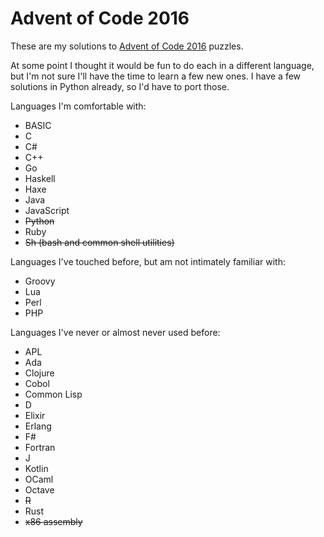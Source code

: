 # Advent of Code 2016

These are my solutions to [Advent of
Code 2016](http://adventofcode.com/2016) puzzles.

At some point I thought it would be fun to do each in a different
language, but I'm not sure I'll have the time to learn a few new
ones. I have a few solutions in Python already, so I'd have to
port those.

Languages I'm comfortable with:

* BASIC
* C
* C#
* C++
* Go
* Haskell
* Haxe
* Java
* JavaScript
* <s>Python</s>
* Ruby
* <s>Sh (bash and common shell utilities)</s>

Languages I've touched before, but am not intimately familiar with:

* Groovy
* Lua
* Perl
* PHP

Languages I've never or almost never used before:

* APL
* Ada
* Clojure
* Cobol
* Common Lisp
* D
* Elixir
* Erlang
* F#
* Fortran
* J
* Kotlin
* OCaml
* Octave
* <s>R</s>
* Rust
* <s>x86 assembly</s>
